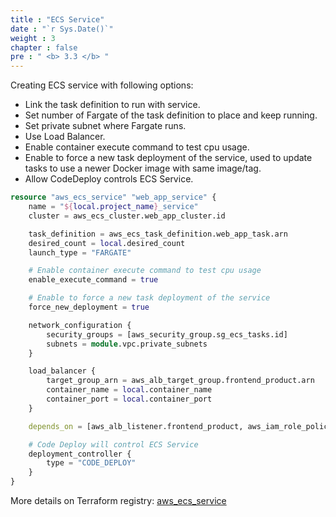 ```yaml
---
title : "ECS Service"
date : "`r Sys.Date()`"
weight : 3
chapter : false
pre : " <b> 3.3 </b> "
---
```


Creating ECS service with following options:
- Link the task definition to run with service.
- Set number of Fargate of the task definition to place and keep running.
- Set private subnet where Fargate runs.
- Use Load Balancer.
- Enable container execute command to test cpu usage.
- Enable to force a new task deployment of the service, used to update tasks to use a newer Docker image with same image/tag.
- Allow CodeDeploy controls ECS Service.

```terraform
resource "aws_ecs_service" "web_app_service" {
    name = "${local.project_name}_service"
    cluster = aws_ecs_cluster.web_app_cluster.id

    task_definition = aws_ecs_task_definition.web_app_task.arn
    desired_count = local.desired_count
    launch_type = "FARGATE"

    # Enable container execute command to test cpu usage
    enable_execute_command = true

    # Enable to force a new task deployment of the service
    force_new_deployment = true

    network_configuration {
        security_groups = [aws_security_group.sg_ecs_tasks.id]
        subnets = module.vpc.private_subnets
    }

    load_balancer {
        target_group_arn = aws_alb_target_group.frontend_product.arn
        container_name = local.container_name
        container_port = local.container_port
    }

    depends_on = [aws_alb_listener.frontend_product, aws_iam_role_policy_attachment.ecs_task_execution_role_policy]

    # Code Deploy will control ECS Service
    deployment_controller {
        type = "CODE_DEPLOY"
    }
}
```

More details on Terraform registry: [aws_ecs_service](https://registry.terraform.io/providers/hashicorp/aws/latest/docs/resources/ecs_service)